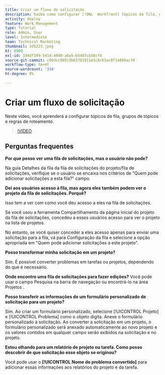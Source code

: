 ```yaml
---
title: Criar um fluxo de solicitação
description: Saiba como configurar [!DNL  Workfront] tópicos da fila, grupos de tópicos e regras de roteamento para ajudar a gerenciar solicitações e ingestão de trabalho.
activity: deploy
feature: Work Management
type: Tutorial
role: Admin, User
level: Intermediate
team: Technical Marketing
thumbnail: 335223.jpeg
kt: 8960
exl-id: 194df349-541d-4940-a6a5-b5d47cb58cf4
source-git-commit: c06dcc985c3b63781911e3c8cb1ac0f1a888ac7d
workflow-type: tm+mt
source-wordcount: '334'
ht-degree: 0%

---
```


# Criar um fluxo de solicitação

Neste vídeo, você aprenderá a configurar tópicos de fila, grupos de tópicos e regras de roteamento.

>[!VIDEO](https://video.tv.adobe.com/v/335223/?quality=12)

## Perguntas frequentes

**Por que posso ver uma fila de solicitações, mas o usuário não pode?**

Na guia Detalhes da fila da fila de solicitações do projeto/fila de solicitações, verifique se o usuário se encaixa nos critérios de &quot;Quem pode adicionar solicitações a esta fila?&quot; campo.

**Dei aos usuários acesso à fila, mas agora eles também podem ver o projeto da fila de solicitações. Porquê?**

Isso tem a ver com como você deu acesso a eles na fila de solicitações.

Se você usou a ferramenta Compartilhamento da página inicial do projeto da fila de solicitações, concedeu a esses usuários acesso para ver o projeto na lista de projetos.

No entanto, se você quiser conceder a eles acesso apenas para enviar uma solicitação para a fila, vá para Configuração da fila e selecione a opção apropriada em &quot;Quem pode adicionar solicitações a este projeto&quot;.

**Posso transformar minha solicitação em um projeto?**

Sim. É possível converter problemas em tarefas ou projetos, dependendo do que é necessário.

**Onde encontro uma fila de solicitações para fazer edições?**
Você pode usar o campo Pesquisa na barra de navegação ou encontrá-lo na área Projetos .

**Posso transferir as informações de um formulário personalizado de solicitação para um projeto?**

Sim. Ao criar um formulário personalizado, selecione [!UICONTROL Projeto] e [!UICONTROL Problema] como o objeto digita. Anexe o formulário personalizado à solicitação. Ao converter a solicitação em um projeto, o formulário personalizado será anexado automaticamente ao novo projeto e os valores contidos em qualquer campo serão exibidos na solicitação e no projeto.

**Estou olhando para um relatório de projeto ou tarefa. Como posso descobrir de que solicitação esse objeto se originou?**

Você pode usar o **[!UICONTROL Nome do problema convertido]** para adicionar essas informações aos relatórios do projeto e da tarefa.


